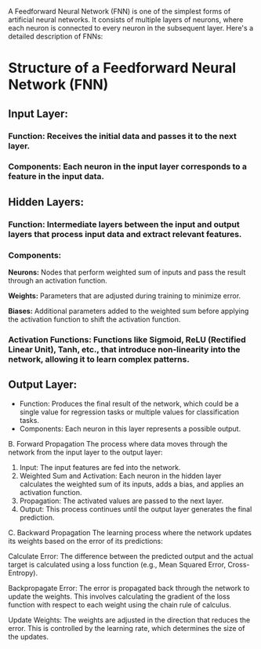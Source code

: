 A Feedforward Neural Network (FNN) is one of the simplest forms of artificial neural networks. It consists of multiple layers of neurons, where each neuron is connected to every neuron in the subsequent layer. Here's a detailed description of FNNs:

# Structure of a Feedforward Neural Network (FNN)
## Input Layer:
### Function: Receives the initial data and passes it to the next layer.
### Components: Each neuron in the input layer corresponds to a feature in the input  data. 
## Hidden Layers:
### Function: Intermediate layers between the input and output layers that process input data and extract relevant features.
### Components:
**Neurons:** Nodes that perform weighted sum of inputs and pass the result through an 
    activation function.
    
**Weights:** Parameters that are adjusted during training to minimize error.
  
**Biases:** Additional parameters added to the weighted sum before applying the activation 
    function to shift the activation function.
    
### Activation Functions: Functions like Sigmoid, ReLU (Rectified Linear Unit), Tanh, etc., that introduce non-linearity into the network, allowing it to learn complex patterns.
## Output Layer:
* Function: Produces the final result of the network, which could be a single value for 
  regression tasks or multiple values for classification tasks.
* Components: Each neuron in this layer represents a possible output.

B. Forward Propagation
The process where data moves through the network from the input layer to the output layer:

1. Input: The input features are fed into the network.
2. Weighted Sum and Activation: Each neuron in the hidden layer calculates the weighted sum 
   of its inputs, adds a bias, and applies an activation function.
3. Propagation: The activated values are passed to the next layer.
4. Output: This process continues until the output layer generates the final prediction.

C. Backward Propagation
The learning process where the network updates its weights based on the error of its predictions:

Calculate Error: The difference between the predicted output and the actual target is calculated using a loss function (e.g., Mean Squared Error, Cross-Entropy).

Backpropagate Error: The error is propagated back through the network to update the weights. This involves calculating the gradient of the loss function with respect to each weight using the chain rule of calculus.

Update Weights: The weights are adjusted in the direction that reduces the error. This is controlled by the learning rate, which determines the size of the updates.
